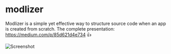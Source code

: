# modlizer
Modlizer is a simple yet effective way to structure source code when an app is created from scratch.
The complete presentation: https://medium.com/p/85d621d4e734 👍

![Screenshot](http://i.imgur.com/3iRbqoA.png)
